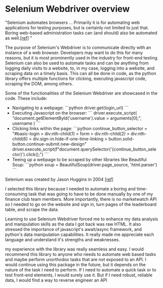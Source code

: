<h1>Selenium Webdriver overview</h1>
<p>"Selenium automates browsers ... Primarily it is for automating web applications for testing purposes, but is certainly not limited to just that. Boring web-based administration tasks can (and should) also be automated as well.<a href="https://www.selenium.dev/">[ref]</a> "</p>
<p>The purpose of Selenium's Webdriver is to communicate directly with an instance of a web browser. Developers may want to do this for many reasons, but it is most prominently used in the industry for front-end testing. Selenium can also be used to automate tasks and can be anything from logging daily visits to a website, to, in my case, logging into a website, and scraping data on a timely basis. This can all be done in code, as the python library offers multiple functions for clicking, executing javascript code, scraping the DOM, among others.</p>
<p>Some of the functionalities of the Selenium Webdriver are showcased in the code. These include:
    <ul>
        <li>Navigating to a webpage: 
        ```python
        driver.get(login_url)
        ```</li>
        <li>Executing Javascript on the browser: 
        ``` driver.execute_script(
        "document.getElementById('username').value = arguments[0];", 
        username
        )
        ```
        </li>
        <li>Clicking links within the page: 
        ```python
        continue_button_selector = "#basic-login > div:nth-child(1) > form > div:nth-child(2) > div:nth-child(6) > div.sign-in.hide-if-one-time-linking > button.solid-button.continue-submit.new-design"
        driver.execute_script(f"document.querySelector('{continue_button_selector}').click();")
        ```
        </li>
        <li>Teeing up a webpage to be scraped by other libraries like Beautiful Soup: 
        ```python
        soup = BeautifulSoup(driver.page_source, 'html.parser')
        ```
        </li>
    </ul>
</p>
<p>Selenium was created by Jason Huggins in 2004 <a href="https://www.guru99.com/introduction-to-selenium.html">[ref]</a></p>
<p>I selected this library because I needed to automate a boring and time-consuming task that was going to have to be done manually by one of my finance club team members. More importantly, there is no marketwatch API so I needed to go on the website and sign in, turn pages of the leaderboard table, and scrape the data.</p>
<p>Learning to use Selenium Webdriver forced me to enhance my data analysis and manipulation skills as the data I got back was raw HTML. It also stressed the importance of javascript's await/async framework, and python's data manipulation capabilities. It really made me appreciate each language and understand it's strengths and weaknesses.</p>
<p>my experience with the library was really seamless and easy. I would recommend this library to anyone who needs to automate web based tasks and maybe perform unorthodox tasks that are not exposed to an API. I would continue using this package in the future, but it depends on the nature of the task I need to perform. If I need to automate a quick task or to test front-end elements, I would surely use it. But if I need robust, reliable data, I would find a way to reverse engineer an API</p>

